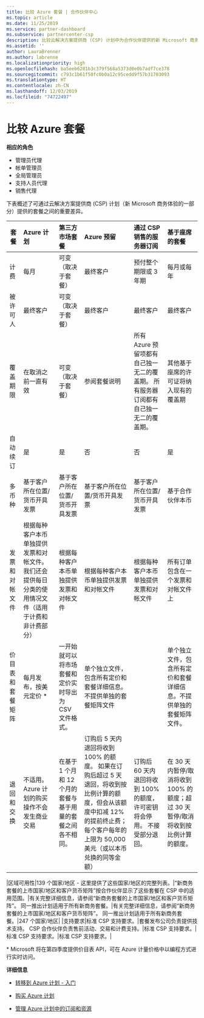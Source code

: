 ```yaml
---
title: 比较 Azure 套餐 | 合作伙伴中心
ms.topic: article
ms.date: 11/25/2019
ms.service: partner-dashboard
ms.subservice: partnercenter-csp
description: 比较云解决方案提供商 (CSP) 计划中为合作伙伴提供的新 Microsoft 商务体验中的套餐之间的主要差异。
ms.assetid: ''
author: LauraBrenner
ms.author: labrenne
ms.localizationpriority: high
ms.openlocfilehash: ba5eeb6281b3c379f568a5373d0e0b7adf7ce378
ms.sourcegitcommit: c793c1b61f50fc0b0a12c95cedd9f57b31703093
ms.translationtype: HT
ms.contentlocale: zh-CN
ms.lasthandoff: 12/03/2019
ms.locfileid: "74722497"
---
```

# <a name="compare-azure-offers"></a>比较 Azure 套餐

**相应的角色**

- 管理员代理
- 帐单管理员
- 全局管理员
- 支持人员代理
- 销售代理

下表概述了可通过云解决方案提供商 (CSP) 计划（新 Microsoft 商务体验的一部分）提供的套餐之间的重要差异。


|**套餐**| **Azure 计划**|**第三方市场套餐**|**Azure 预留**|**通过 CSP 销售的服务器订阅**|**基于座席的套餐**|
|-------------------|:------|:-----|:---------|:--------------|:---------|
|计费|每月|可变（取决于套餐）|最终客户|预付整个期限或 3 年期|每月或每年|
|被许可人|最终客户|可变（取决于套餐）|最终客户| 最终客户|   最终客户|
|覆盖期限|在取消之前一直有效|可变（取决于套餐）|参阅套餐说明|所有 Azure 预留项都有自己独一无二的覆盖期。    所有服务器订阅都有自己独一无二的覆盖期。|   其他基于座席的许可证将纳入现有的覆盖期|
|自动续订|是|是|否| 否|是|
|多币种|基于客户所在位置/货币开具发票|基于客户所在位置/货币开具发票|基于客户所在位置/货币开具发票|基于客户所在位置/货币开具发票|基于合作伙伴本币| 
|发票和对帐文件|根据每种客户本币单独提供发票和对帐文件。  我们还会提供每日分类的使用情况文件（适用于计费和非计费部分） |根据每种客户本币单独提供发票和对帐文件|根据每种客户本币单独提供发票和对帐文件|根据每种客户本币单独提供发票和对帐文件|所有订单包含在一个发票和对帐文件上|
|价目表和套餐矩阵|每月发布，按美元定价 *|一开始就可以将市场套餐和定价实时导出为 CSV 文件格式。|单个独立文件，包含所有定价和套餐详细信息。不提供单独的套餐矩阵文件||单个独立文件，包含所有定价和套餐详细信息。不提供单独的套餐矩阵文件。| 单个独立文件，包含所有定价和套餐详细信息。|单独的价目表和套餐矩阵（2 个文件）。|
|退回和交换|不适用。 Azure 计划的购买操作不会发生商业交易|在基于 1 个月和 12 个月的套餐与基于用量的套餐之间各不相同。|订购后 5 天内退回将收到 100% 的额度。 如果在订购后超过 5 天退回，将收到按比例计算的额度，但会从该额度中扣减 12% 的提前终止费；每个客户每年的上限为 50,000 美元（或以本币兑换的同等金额）|订购后 60 天内退回将收到 100% 的额度，许可密钥将会停用。 不接受部分退回。|   在 30 天内暂停/取消将收到 100% 的额度；超过 30 天暂停/取消将收到按比例计算的额度。|

|区域可用性|139 个国家/地区 - 这里提供了这些国家/地区的完整列表。|“新商务套餐的上市国家/地区和客户货币矩阵”按合作伙伴显示了这些套餐在 CSP 中的适用范围。|有关完整详细信息，请参阅“新商务套餐的上市国家/地区和客户货币矩阵”。 同一推出计划适用于所有新商务套餐。|有关完整详细信息，请参阅“新商务套餐的上市国家/地区和客户货币矩阵”。  同一推出计划适用于所有新商务套餐。|247 个国家/地区| |支持要求|标准 CSP 支持要求。|套餐发布公司负责提供技术支持。  CSP 合作伙伴负责售前活动、交易和计费支持。|标准 CSP 支持要求。|标准 CSP 支持要求。|标准 CSP 支持要求。|

\* Microsoft 将在第四季度提供价目表 API，可在 Azure 计量价格中以编程方式进行实时访问。

**详细信息**

- [转移到 Azure 计划 - 入门](azure-plan-get-started.md)

- [购买 Azure 计划](purchase-azure-plan.md)

- [管理 Azure 计划中的订阅和资源](azure-plan-manage.md)


